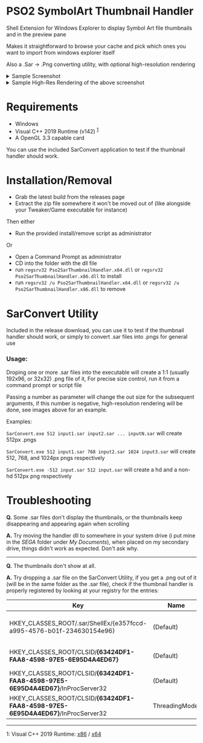 # PSO2 SymbolArt Thumbnail Handler

Shell Extension for Windows Explorer to display Symbol Art file thumbnails and in the preview pane

Makes it straightforward to browse your cache and pick which ones you want to import from windows explorer itself

Also a .Sar -> .Png converting utility, with optional high-resolution rendering

<details>
  <summary>Sample Screenshot</summary>

![image](https://user-images.githubusercontent.com/12700106/85083909-95db7b80-b1a9-11ea-9d21-f950beab3a27.png)

</details>

<details>
  <summary>Sample High-Res Rendering of the above screenshot</summary>
  
  ![image](https://user-images.githubusercontent.com/12700106/85217232-c9163a00-b364-11ea-936e-eac10637e53a.png)

</details>

# Requirements

* Windows
* Visual C++ 2019 Runtime (v142) <sup>[1](#msvcrt)</sup>
* A OpenGL 3.3 capable card

You can use the included SarConvert application to test if the thumbnail handler should work.

# Installation/Removal

* Grab the latest build from the releases page
* Extract the zip file somewhere it won't be moved out of (like alongside your Tweaker/Game executable for instance)

Then either

* Run the provided install/remove script as administrator

Or

* Open a Command Prompt as administrator 
* CD into the folder with the dll file
* run `regsrv32 Pso2SarThumbnailHandler.x64.dll` or `regsrv32 Pso2SarThumbnailHandler.x86.dll` to install
* run `regsrv32 /u Pso2SarThumbnailHandler.x64.dll` or `regsrv32 /u Pso2SarThumbnailHandler.x86.dll` to remove

# SarConvert Utility

Included in the release download, you can use it to test if the thumbnail handler should work, or simply to convert .sar files into .pngs for general use

### Usage:

Droping one or more .sar files into the executable will create a 1:1 (usually 192x96, or 32x32) .png file of it, 
For precise size control, run it from a command prompt or script file

Passing a number as parameter will change the out size for the subsequent arguments, if this number is negative, high-resolution rendering will be done, see images above for an example.

Examples:

`SarConvert.exe 512 input1.sar input2.sar ... inputN.sar` 
will create 512px .pngs

`SarConvert.exe 512 input1.sar 768 input2.sar 1024 input3.sar`
will create 512, 768, and 1024px pngs respectively

`SarConvert.exe -512 input.sar 512 input.sar`
will create a hd and a non-hd 512px png respectively

# Troubleshooting

**Q.** Some .sar files don't display the thumbnails, or the thumbnails keep disappearing and appearing again when scrolling

**A.** Try moving the handler dll to somewhere in your system drive (i put mine in the *SEGA* folder under *My Documents*), when placed on my secondary drive, things didn't work as expected. Don't ask why.

----
**Q.** The thumbnails don't show at all.

**A.** Try dropping a .sar file on the SarConvert Utility, if you get a .png out of it (will be in the same folder as the .sar file), check if the thumbnail handler is properly registered by looking at your registry for the entries:

Key|Name|Type|Value
-|-|-|-
HKEY_CLASSES_ROOT/.sar/ShellEx/{e357fccd-a995-4576-b01f-234630154e96}|(Default)|REG_SZ|**{63424DF1-FAA8-4598-97E5-6E95D4A4ED67}**
HKEY_CLASSES_ROOT/CLSID/**{63424DF1-FAA8-4598-97E5-6E95D4A4ED67}**|(Default)|REG_SZ|PSO2 Symbolart Thumbnail Handler
HKEY_CLASSES_ROOT/CLSID/**{63424DF1-FAA8-4598-97E5-6E95D4A4ED67}**/InProcServer32|(Default)|REG_SZ|\<Full Path to the Handler DLL\>
HKEY_CLASSES_ROOT/CLSID/**{63424DF1-FAA8-4598-97E5-6E95D4A4ED67}**/InProcServer32|ThreadingModel|REG_SZ|Apartment

------

<a name="msvcrt">1</a>: Visual C++ 2019 Runtime: [x86](https://aka.ms/vs/16/release/vc_redist.x86.exe) / [x64](https://aka.ms/vs/16/release/vc_redist.x64.exe)
